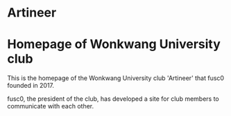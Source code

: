 # Artineer
# Homepage of Wonkwang University club

This is the homepage of the Wonkwang University club 'Artineer' that fusc0 founded in 2017.

fusc0, the president of the club, has developed a site for club members to communicate with each other.
